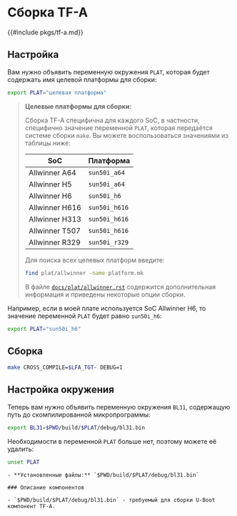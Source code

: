 # Сборка TF-A

{{#include pkgs/tf-a.md}}

## Настройка

Вам нужно объявить переменную окружения `PLAT`, которая будет содержать имя целевой платформы для сборки:

```bash
export PLAT="целевая платформа"
```

> **Целевые платформы для сборки:**
>
> Сборка TF-A специфична для каждого SoC, в частности, специфично значение переменной `PLAT`, которая передаётся системе сборки `make`. Вы можете воспользоваться значениями из таблицы ниже:
>
> | SoC            | Платформа     |
> |----------------|---------------|
> | Allwinner A64  | `sun50i_a64`  |
> | Allwinner H5   | `sun50i_a64`  |
> | Allwinner H6   | `sun50i_h6`   |
> | Allwinner H616 | `sun50i_h616` |
> | Allwinner H313 | `sun50i_h616` |
> | Allwinner T507 | `sun50i_h616` |
> | Allwinner R329 | `sun50i_r329` |
>
> Для поиска всех целевых платформ введите:
>
> ```bash
> find plat/allwinner -name platform.mk
> ```
> В файле [`docs/plat/allwinner.rst`](https://trustedfirmware-a.readthedocs.io/en/latest/plat/allwinner.html) содержится дополнительная информация и приведены некоторые опции сборки.

Например, если в моей плате используется SoC Allwinner H6, то значение переменной `PLAT` будет равно `sun50i_h6`:

```bash
export PLAT="sun50i_h6"
```

## Сборка

```bash
make CROSS_COMPILE=$LFA_TGT- DEBUG=1
```

## Настройка окружения

Теперь вам нужно объявить переменную окружения `BL31`, содержащую путь до скомпилированной микропрограммы:

```bash
export BL31=$PWD/build/$PLAT/debug/bl31.bin
```

Необходимости в переменной `PLAT` больше нет, поэтому можете её удалить:

```bash
unset PLAT
```

~~~admonish note title="Содержимое пакета" collapsible=true
- **Установленные файлы:** `$PWD/build/$PLAT/debug/bl31.bin`

### Описание компонентов

- `$PWD/build/$PLAT/debug/bl31.bin` - требуемый для сборки U-Boot компонент TF-A.
~~~
